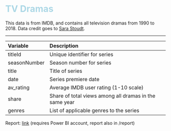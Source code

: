 # <font color=lightblue>TV Dramas</font>

This data is from IMDB, and contains all television dramas from 1990 to 2018. Data credit goes to [Sara Stoudt](https://twitter.com/sastoudt).

---
|**Variable**  |**Description**                |
|:---------|:--------------------------|
|titleId   |Unique identifier for series|
|seasonNumber|Season number for series|
|title|Title of series|
|date|Series premiere date|
|av_rating|Average IMDB user rating (1-10 scale)|
|share|Share of total views among all dramas in the same year|
|genres|List of applicable genres to the series|

Report: [link](https://app.powerbi.com/reportEmbed?reportId=dd7bb5a0-ee63-44e9-aaac-ec98b6b74437&autoAuth=true&ctid=cfa792cf-7768-4341-8857-81754c2afa1f) (requires Power BI account, report also in /report)